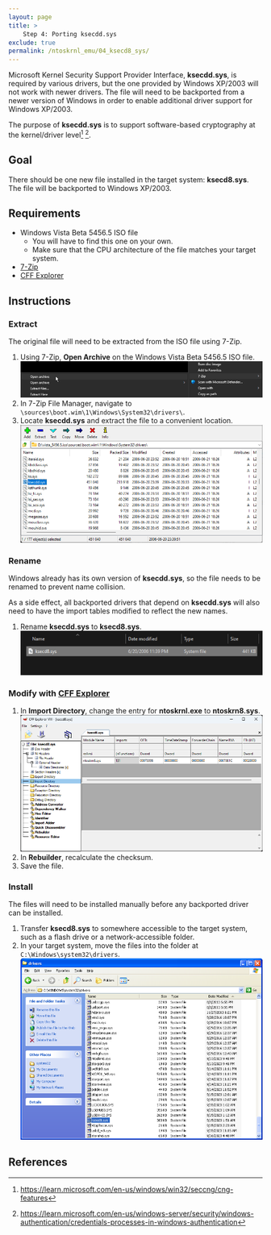 ```yaml
---
layout: page
title: >
    Step 4: Porting ksecdd.sys
exclude: true
permalink: /ntoskrnl_emu/04_ksecd8_sys/
---
```


Microsoft Kernel Security Support Provider Interface, **ksecdd.sys**, is required by various drivers, but the one provided by Windows XP/2003 will not work with newer drivers. The file will need to be backported from a newer version of Windows in order to enable additional driver support for Windows XP/2003.

The purpose of **ksecdd.sys** is to support software-based cryptography at the kernel/driver level[^1] [^2].

## Goal
There should be one new file installed in the target system: **ksecd8.sys**. The file will be backported to Windows XP/2003.

## Requirements
- Windows Vista Beta 5456.5 ISO file
    - You will have to find this one on your own.
    - Make sure that the CPU architecture of the file matches your target system.
- [7-Zip](https://7-zip.org/)
- [CFF Explorer](../02_cff_explorer/index.md)

## Instructions

### Extract
The original file will need to be extracted from the ISO file using 7-Zip.

1. Using 7-Zip, **Open Archive** on the Windows Vista Beta 5456.5 ISO file.
![Open archive with 7-Zip](assets/7zip_open_archive.png)
2. In 7-Zip File Manager, navigate to `\sources\boot.wim\1\Windows\System32\drivers\`.
3. Locate **ksecdd.sys** and extract the file to a convenient location.
![Locate and extract ksecdd.sys](assets/iso_ksecdd_sys.png)

### Rename
Windows already has its own version of **ksecdd.sys**, so the file needs to be renamed to prevent name collision.

As a side effect, all backported drivers that depend on **ksecdd.sys** will also need to have the import tables modified to reflect the new names.

1. Rename **ksecdd.sys** to **ksecd8.sys**.
![Rename files](assets/renamed_file.png)

### Modify with [CFF Explorer](../02_cff_explorer/index.md)

1. In **Import Directory**, change the entry for **ntoskrnl.exe** to **ntoskrn8.sys**.
![Replace ksecd8.sys import directory](assets/ksecd8_import_directory.png)
2. In **Rebuilder**, recalculate the checksum.
3. Save the file.

### Install
The files will need to be installed manually before any backported driver can be installed.

1. Transfer **ksecd8.sys** to somewhere accessible to the target system, such as a flash drive or a network-accessible folder.
2. In your target system, move the files into the folder at `C:\Windows\system32\drivers`.
![Install ksecd8.sys](assets/system32_drivers.png)

## References
[^1]: https://learn.microsoft.com/en-us/windows/win32/seccng/cng-features
[^2]: https://learn.microsoft.com/en-us/windows-server/security/windows-authentication/credentials-processes-in-windows-authentication
